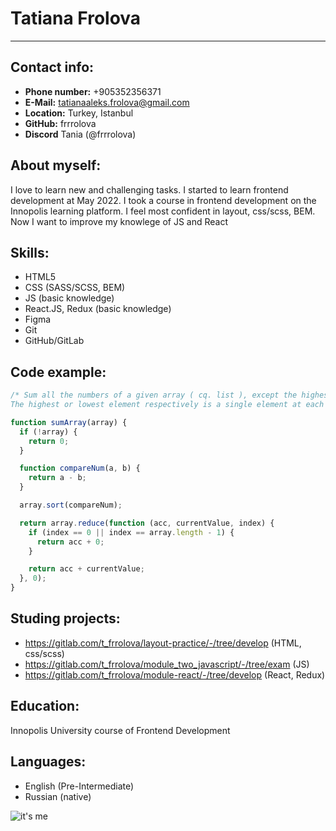 # Tatiana Frolova

---

## Contact info:

- **Phone number:** +905352356371
- **E-Mail:** tatianaaleks.frolova@gmail.com
- **Location:** Turkey, Istanbul
- **GitHub:** frrrolova
- **Discord** Tania (@frrrolova)

## About myself:

I love to learn new and challenging tasks. I started to learn frontend development at May 2022. I took a course in frontend development on the Innopolis learning platform. I feel most confident in layout, css/scss, BEM. Now I want to improve my knowlege of JS and React

## Skills:

- HTML5
- CSS (SASS/SCSS, BEM)
- JS (basic knowledge)
- React.JS, Redux (basic knowledge)
- Figma
- Git
- GitHub/GitLab

## Code example:

```javascript
/* Sum all the numbers of a given array ( cq. list ), except the highest and the lowest element ( by value, not by index! ).
The highest or lowest element respectively is a single element at each edge, even if there are more than one with the same value.*/

function sumArray(array) {
  if (!array) {
    return 0;
  }

  function compareNum(a, b) {
    return a - b;
  }

  array.sort(compareNum);

  return array.reduce(function (acc, currentValue, index) {
    if (index == 0 || index == array.length - 1) {
      return acc + 0;
    }

    return acc + currentValue;
  }, 0);
}
```

## Studing projects:

- https://gitlab.com/t_frrolova/layout-practice/-/tree/develop (HTML, css/scss)
- https://gitlab.com/t_frrolova/module_two_javascript/-/tree/exam (JS)
- https://gitlab.com/t_frrolova/module-react/-/tree/develop (React, Redux)

## Education:

Innopolis University course of Frontend Development

## Languages:

- English (Pre-Intermediate)
- Russian (native)

![it's me](https://lh3.googleusercontent.com/u/0/drive-viewer/AFDK6gOO2-cXTzyzWnoEpPO1ONeRnZw3vWkjHUmcbzDbarMdjcv82hHqZ9tfngl_K6Z-OnxOrgGPJyXh1jCQmV8ETrq39XS9=w1920-h902)
